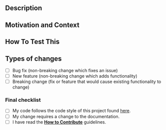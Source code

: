 <!--- Provide a general summary of your changes in the Title above -->
<!--- Please be aware that as of the 31st January 2022 we no longer support 7.10.x.
New PRs to hotfix-7.10.x will be invalid. If your fix is still applicable to 7.12.x, 
please create the pull request to the hotfix branch accordingly. -->


## Description
<!--- Describe your changes in detail -->
<!--- If fixing a bug, there should be an issue describing it with steps to reproduce -->
<!--- Please link to the issue here unless your commit contains the issue number -->
<!--- Ensure that all code ``` is surrounded ``` by triple back quotes. This can also be done over multiple lines -->

## Motivation and Context
<!--- Why is this change required? What problem does it solve? -->

## How To Test This
<!--- Please describe in detail how to test your changes. -->

## Types of changes
<!--- What types of changes does your code introduce? Put an `x` in all the boxes that apply: -->
- [ ] Bug fix (non-breaking change which fixes an issue)
- [ ] New feature (non-breaking change which adds functionality)
- [ ] Breaking change (fix or feature that would cause existing functionality to change)

### Final checklist
<!--- Go over all the following points and check all the boxes that apply. --->
<!--- If you're unsure about any of these, don't hesitate to ask. We're here to help! --->
- [ ] My code follows the code style of this project found [here](https://docs.suitecrm.com/community/contributing-code/coding-standards/).
- [ ] My change requires a change to the documentation.
- [ ] I have read the [**How to Contribute**](https://docs.suitecrm.com/community/contributing-code/) guidelines.

<!--- Your pull request will be tested via Travis CI to automatically indicate that your changes do not prevent compilation. --->

<!--- If it reports back that there are problems, you can log into the Travis system and check the log report for your pull request to see what the problem was. --->